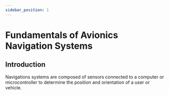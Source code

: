 ```yaml
---
sidebar_position: 1
---
```



# Fundamentals of Avionics Navigation Systems

<!-- A special thanks to Dr. Luis Rodrigues, who made this section possible. See his [Explore Concordia Page](http://explore.concordia.ca/luis-rodrigues) -->

## Introduction

Navigations systems are composed of sensors connected to a computer or microcontroller to determine the position and orientation of a user or vehicle.
